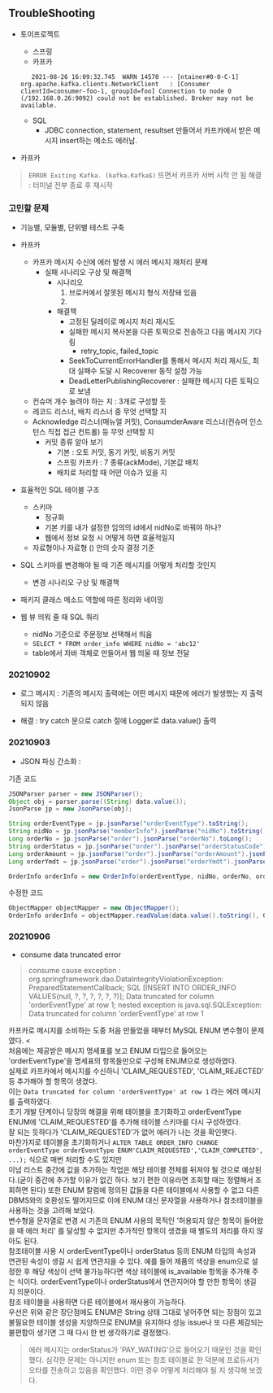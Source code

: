 ## TroubleShooting

- 토이프로젝트
  - 스프링
  - 카프카
  ```
     2021-08-26 16:09:32.745  WARN 14570 --- [ntainer#0-0-C-1] org.apache.kafka.clients.NetworkClient   : [Consumer clientId=consumer-foo-1, groupId=foo] Connection to node 0 (/192.168.0.26:9092) could not be established. Broker may not be available.
     ```
     
  - SQL
    - JDBC connection, statement, resultset 만들어서 카프카에서 받은 메시지 insert하는 메소드 에러남.
  
  
- 카프카
> ```ERROR Exiting Kafka. (kafka.Kafka$)``` 뜨면서 카프카 서버 시작 안 됨
> 해결 : 터미널 전부 종료 후 재시작

### 고민할 문제
- 기능별, 모듈별, 단위별 테스트 구축
- 카프카
  - 카프카 메시지 수신에 에러 발생 시 에러 메시지 재처리 문제
    - 실패 시나리오 구상 및 해결책
      - 시나리오
        1. 브로커에서 잘못된 메시지 형식 저장돼 있음
        2. 
      - 해결책
        - 고정된 딜레이로 메시지 처리 재시도
        - 실패한 메시지 복사본을 다른 토픽으로 전송하고 다음 메시지 기다림
          - retry_topic, failed_topic 
        - SeekToCurrentErrorHandler를 통해서 메시지 처리 재시도, 최대 실패수 도달 시 Recoverer 동작 설정 가능
        - DeadLetterPublishingRecoverer : 실패한 메시지 다른 토픽으로 보냄
  - 컨슈머 개수 늘려야 하는 지 : 3개로 구성할 듯
  - 레코드 리스너, 배치 리스너 중 무엇 선택할 지
  - Acknowledge 리스너(매뉴얼 커밋), ConsumderAware 리스너(컨슈머 인스턴스 직접 접근 컨트롤) 등 무엇 선택할 지
    - 커밋 종류 알아 보기
      - 기본 : 오토 커밋, 동기 커밋, 비동기 커밋
      - 스프링 카프카 : 7 종류(ackMode), 기본값 배치
      - 배치로 처리할 때 어떤 이슈가 있을 지   
  
- 효율적인 SQL 테이블 구조
  - 스키마
    - 정규화
    - 기본 키를 내가 설정한 임의의 id에서 nidNo로 바꿔야 하나?
    - 웹에서 정보 요청 시 어떻게 하면 효율적일지
  - 자료형이나 자료형 () 안의 숫자 결정 기준
  
- SQL 스키마를 변경해야 될 때 기존 메시지를 어떻게 처리할 것인지
  - 변경 시나리오 구상 및 해결책
  
- 패키지 클래스 메소드 역할에 따른 정리와 네이밍

- 웹 뷰 띄워 줄 때 SQL 쿼리
  - nidNo 기준으로 주문정보 선택해서 띄움
  - ```SELECT * FROM order_info WHERE nidNo = 'abc12'```
  - table에서 자바 객체로 만들어서 웹 띄울 때 정보 전달


### 20210902
- 로그 메시지 : 기존의 메시지 출력에는 어떤 메시지 때문에 에러가 발생했는 지 출력되지 않음

- 해결 : try catch 문으로 catch 절에 Logger로 data.value() 출력



### 20210903
- JSON 파싱 간소화 : 

기존 코드 
```java
JSONParser parser = new JSONParser();
Object obj = parser.parse((String) data.value());
JsonParse jp = new JsonParse(obj);

String orderEventType = jp.jsonParse("orderEventType").toString();
String nidNo = jp.jsonParse("memberInfo").jsonParse("nidNo").toString();
Long orderNo = jp.jsonParse("order").jsonParse("orderNo").toLong();
String orderStatus = jp.jsonParse("order").jsonParse("orderStatusCode").jsonParse("name").toString();
Long orderAmount = jp.jsonParse("order").jsonParse("orderAmount").jsonParse("number").toLong();
Long orderYmdt = jp.jsonParse("order").jsonParse("orderYmdt").jsonParse("date").toLong();

OrderInfo orderInfo = new OrderInfo(orderEventType, nidNo, orderNo, orderStatus, orderAmount, orderYmdt);
```

수정한 코드 

```java
ObjectMapper objectMapper = new ObjectMapper();
OrderInfo orderInfo = objectMapper.readValue(data.value().toString(), OrderInfo.class);
```
### 20210906
- consume data truncated error
> consume cause exception : org.springframework.dao.DataIntegrityViolationException: PreparedStatementCallback; SQL [INSERT INTO ORDER_INFO VALUES(null, ?, ?, ?, ?, ?, ?)]; Data truncated for column 'orderEventType' at row 1; nested exception is java.sql.SQLException: Data truncated for column 'orderEventType' at row 1

카프카로 메시지를 소비하는 도중 처음 만들었을 때부터 MySQL ENUM 변수형이 문제였다. <<br>
처음에는 제공받은 메시지 명세표를 보고 ENUM 타입으로 들어오는 'orderEventType'을 명세표의 항목들만으로 구성해 ENUM으로 생성하였다.<br>
실제로 카프카에서 메시지를 수신하니 'CLAIM_REQUESTED', 'CLAIM_REJECTED' 등 추가해야 할 항목이 생겼다.<br>
이는 ```Data truncated for column 'orderEventType' at row 1``` 라는 에러 메시지를 출력하였다.<br>
초기 개발 단계이니 당장의 해결을 위해 테이블을 초기화하고 orderEventType ENUM에 'CLAIM_REQUESTED'를 추가해 테이블 스키마를 다시 구성하였다.<br>
잘 되는 듯하다가 'CLAIM_REQUESTED'가 없어 에러가 나는 것을 확인햇다.<br>
마찬가지로 테이블을 초기화하거나 ```ALTER TABLE ORDER_INFO CHANGE orderEventType orderEventType ENUM'CLAIM_REQUESTED','CLAIM_COMPLETED', ...);``` 식으로 매번 처리할 수도 있지만 <br> 이넘 리스트 중간에 값을 추가하는 작업은 해당 테이블 전체를 뒤져야 될 것으로 예상된다.(굳이 중간에 추가할 이유가 없긴 하다. 보기 편한 이유라면 조회할 때는 정렬해서 조회하면 된다)
또한 ENUM 칼럼에 정의된 값들을 다른 테이블에서 사용할 수 없고 다른 DBMS와의 호환성도 떨어지므로 이에 ENUM 대신 문자열을 사용하거나 참조테이블을 사용하는 것을 고려해 보았다. <br>
변수형을 문자열로 변경 시 기존의 ENUM 사용의 목적인 '허용되지 않은 항목이 들어왔을 때 에러 처리' 를 달성할 수 없지만 추가적인 항목이 생겼을 때 별도의 처리를 하지 않아도 된다.<br>
참조테이블 사용 시 orderEventType이나 orderStatus 등의 ENUM 타입의 속성과 연관된 속성이 생길 시 쉽게 연관지을 수 있다. 예를 들어 제품의 색상을 enum으로 설정한 후 해당 색상이 선택 불가능하다면 색상 테이블에 is_available 항목을 추가해 주는 식이다. orderEventType이나 orderStatus에서 연관지어야 할 만한 항목이 생길 지 의문이다.<br>
참조 테이블을 사용하면 다른 테이블에서 재사용이 가능하다.<br>
우선은 위와 같은 장단점에도 ENUM은 String 상태 그대로 넣어주면 되는 장점이 있고 불필요한 테이블 생성을 지양하므로 ENUM을 유지하다 성능 issue나 또 다른 체감되는 불편함이 생기면 그 때 다시 한 번 생각하기로 결정했다.<br>
> 에러 메시지는 orderStatus가 'PAY_WATING'으로 들어오기 때문인 것을 확인했다. 
심각한 문제는 아니지만 enum 또는 참조 테이블로 한 덕분에 프로듀서가 오타를 전송하고 있음을 확인했다. 이런 경우 어떻게 처리해야 될 지 생각해 보겠다.


